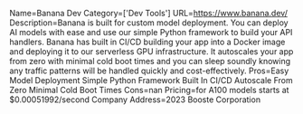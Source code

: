 Name=Banana Dev
Category=['Dev Tools']
URL=https://www.banana.dev/
Description=Banana is built for custom model deployment. You can deploy AI models with ease and use our simple Python framework to build your API handlers. Banana has built in CI/CD building your app into a Docker image and deploying it to our serverless GPU infrastructure. It autoscales your app from zero with minimal cold boot times and you can sleep soundly knowing any traffic patterns will be handled quickly and cost-effectively.
Pros=Easy Model Deployment Simple Python Framework Built In CI/CD Autoscale From Zero Minimal Cold Boot Times
Cons=nan
Pricing=for A100 models starts at $0.00051992/second
Company Address=2023 Booste Corporation
